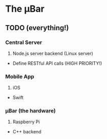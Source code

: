 # The µBar 

## TODO (everything!)
### Central Server
1. Node.js server backend (Linux server)
  * Define RESTful API calls (HIGH PRIORITY!)

### Mobile App
1. iOS
  * Swift

### µBar (the hardware)
1. Raspberry Pi
  * C++ backend
